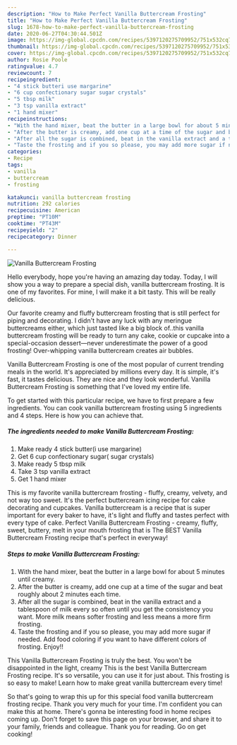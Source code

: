 ```yaml
---
description: "How to Make Perfect Vanilla Buttercream Frosting"
title: "How to Make Perfect Vanilla Buttercream Frosting"
slug: 1678-how-to-make-perfect-vanilla-buttercream-frosting
date: 2020-06-27T04:30:44.501Z
image: https://img-global.cpcdn.com/recipes/5397120275709952/751x532cq70/vanilla-buttercream-frosting-recipe-main-photo.jpg
thumbnail: https://img-global.cpcdn.com/recipes/5397120275709952/751x532cq70/vanilla-buttercream-frosting-recipe-main-photo.jpg
cover: https://img-global.cpcdn.com/recipes/5397120275709952/751x532cq70/vanilla-buttercream-frosting-recipe-main-photo.jpg
author: Rosie Poole
ratingvalue: 4.7
reviewcount: 7
recipeingredient:
- "4 stick butteri use margarine"
- "6 cup confectionary sugar sugar crystals"
- "5 tbsp milk"
- "3 tsp vanilla extract"
- "1 hand mixer"
recipeinstructions:
- "With the hand mixer, beat the butter in a large bowl for about 5 minutes until creamy."
- "After the butter is creamy, add one cup at a time of the sugar and beat roughly about 2 minutes each time."
- "After all the sugar is combined, beat in the vanilla extract and a tablespoon of milk every so often until you get the consistency you want. More milk means softer frosting and less means a more firm frosting."
- "Taste the frosting and if you so please, you may add more sugar if needed. Add food coloring if you want to have different colors of frosting.  Enjoy!!"
categories:
- Recipe
tags:
- vanilla
- buttercream
- frosting

katakunci: vanilla buttercream frosting 
nutrition: 292 calories
recipecuisine: American
preptime: "PT10M"
cooktime: "PT43M"
recipeyield: "2"
recipecategory: Dinner

---
```



![Vanilla Buttercream Frosting](https://img-global.cpcdn.com/recipes/5397120275709952/751x532cq70/vanilla-buttercream-frosting-recipe-main-photo.jpg)

Hello everybody, hope you're having an amazing day today. Today, I will show you a way to prepare a special dish, vanilla buttercream frosting. It is one of my favorites. For mine, I will make it a bit tasty. This will be really delicious.

Our favorite creamy and fluffy buttercream frosting that is still perfect for piping and decorating. I didn&#39;t have any luck with any meringue buttercreams either, which just tasted like a big block of..this vanilla buttercream frosting will be ready to turn any cake, cookie or cupcake into a special-occasion dessert—never underestimate the power of a good frosting! Over-whipping vanilla buttercream creates air bubbles.

Vanilla Buttercream Frosting is one of the most popular of current trending meals in the world. It's appreciated by millions every day. It is simple, it's fast, it tastes delicious. They are nice and they look wonderful. Vanilla Buttercream Frosting is something that I've loved my entire life.


To get started with this particular recipe, we have to first prepare a few ingredients. You can cook vanilla buttercream frosting using 5 ingredients and 4 steps. Here is how you can achieve that.

<!--inarticleads1-->

##### The ingredients needed to make Vanilla Buttercream Frosting:

1. Make ready 4 stick butter(i use margarine)
1. Get 6 cup confectionary sugar( sugar crystals)
1. Make ready 5 tbsp milk
1. Take 3 tsp vanilla extract
1. Get 1 hand mixer


This is my favorite vanilla buttercream frosting - fluffy, creamy, velvety, and not way too sweet. It&#39;s the perfect buttercream icing recipe for cake decorating and cupcakes. Vanilla buttercream is a recipe that is super important for every baker to have, it&#39;s light and fluffy and tastes perfect with every type of cake. Perfect Vanilla Buttercream Frosting - creamy, fluffy, sweet, buttery, melt in your mouth frosting that is The BEST Vanilla Buttercream Frosting recipe that&#39;s perfect in everyway! 

<!--inarticleads2-->

##### Steps to make Vanilla Buttercream Frosting:

1. With the hand mixer, beat the butter in a large bowl for about 5 minutes until creamy.
1. After the butter is creamy, add one cup at a time of the sugar and beat roughly about 2 minutes each time.
1. After all the sugar is combined, beat in the vanilla extract and a tablespoon of milk every so often until you get the consistency you want. More milk means softer frosting and less means a more firm frosting.
1. Taste the frosting and if you so please, you may add more sugar if needed. Add food coloring if you want to have different colors of frosting.  Enjoy!!


This Vanilla Buttercream Frosting is truly the best. You won&#39;t be disappointed in the light, creamy This is the best Vanilla Buttercream Frosting recipe. It&#39;s so versatile, you can use it for just about. This frosting is so easy to make! Learn how to make great vanilla buttercream every time! 

So that's going to wrap this up for this special food vanilla buttercream frosting recipe. Thank you very much for your time. I'm confident you can make this at home. There's gonna be interesting food in home recipes coming up. Don't forget to save this page on your browser, and share it to your family, friends and colleague. Thank you for reading. Go on get cooking!
